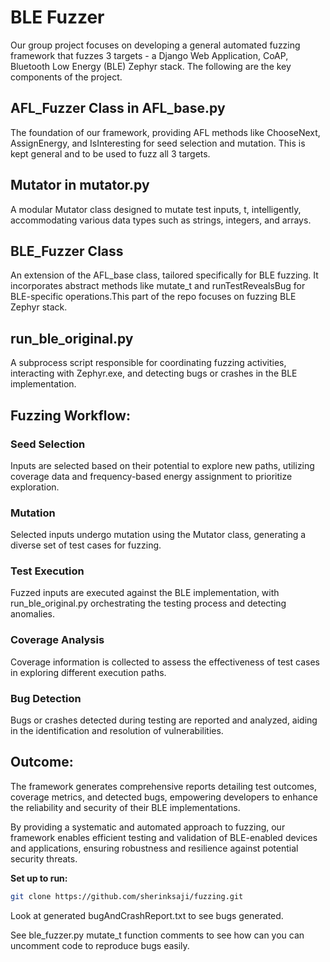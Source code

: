 # BLE Fuzzer

Our group project focuses on developing a general automated fuzzing framework that fuzzes 3 targets - a Django Web Application, CoAP, Bluetooth Low Energy (BLE) Zephyr stack. The following are the key components of the project.

## AFL_Fuzzer Class in AFL_base.py

The foundation of our framework, providing AFL methods like ChooseNext, AssignEnergy, and IsInteresting for seed selection and mutation. This is kept general and to be used to fuzz all 3 targets.

## Mutator in mutator.py

A modular Mutator class designed to mutate test inputs, t, intelligently, accommodating various data types such as strings, integers, and arrays.

## BLE_Fuzzer Class

An extension of the AFL_base class, tailored specifically for BLE fuzzing. It incorporates abstract methods like mutate_t and runTestRevealsBug for BLE-specific operations.This part of the repo focuses on fuzzing BLE Zephyr stack.

## run_ble_original.py

A subprocess script responsible for coordinating fuzzing activities, interacting with Zephyr.exe, and detecting bugs or crashes in the BLE implementation.

## Fuzzing Workflow:

### Seed Selection

Inputs are selected based on their potential to explore new paths, utilizing coverage data and frequency-based energy assignment to prioritize exploration.

### Mutation

Selected inputs undergo mutation using the Mutator class, generating a diverse set of test cases for fuzzing.

### Test Execution

Fuzzed inputs are executed against the BLE implementation, with run_ble_original.py orchestrating the testing process and detecting anomalies.

### Coverage Analysis

Coverage information is collected to assess the effectiveness of test cases in exploring different execution paths.

### Bug Detection

Bugs or crashes detected during testing are reported and analyzed, aiding in the identification and resolution of vulnerabilities.

## Outcome:

The framework generates comprehensive reports detailing test outcomes, coverage metrics, and detected bugs, empowering developers to enhance the reliability and security of their BLE implementations.

By providing a systematic and automated approach to fuzzing, our framework enables efficient testing and validation of BLE-enabled devices and applications, ensuring robustness and resilience against potential security threats.

**Set up to run:**

```bash
git clone https://github.com/sherinksaji/fuzzing.git
```

Look at generated bugAndCrashReport.txt to see bugs generated.

See ble_fuzzer.py mutate_t function comments to see how can you can uncomment code to reproduce bugs easily.
